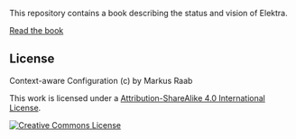 This repository contains a book describing the
status and vision of Elektra.

[Read the book](https://www.libelektra.org/ftp/elektra/publications/raab2017context.pdf)


## License

Context-aware Configuration (c) by Markus Raab

This work is licensed under a [Attribution-ShareAlike 4.0 International License](LICENSE).

[![Creative Commons License](https://i.creativecommons.org/l/by-sa/4.0/88x31.png)](https://creativecommons.org/licenses/by-sa/4.0/)
